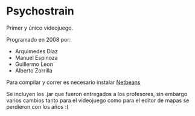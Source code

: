 # Psychostrain

Primer y único videojuego.

Programado en 2008 por:

- Arquimedes Diaz
- Manuel Espinoza
- Guillermo Leon
- Alberto Zorrilla

Para compilar y correr es necesario instalar [Netbeans](https://netbeans.org/)

Se incluyen los .jar que fueron entregados a los profesores, sin embargo varios cambios tanto para el videojuego como para el editor de mapas se perdieron con los años :(
